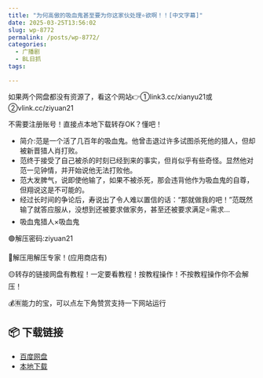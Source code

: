```yaml
---
title: "为何高傲的吸血鬼甚至要为你这家伙处理⭐欲啊！！[中文字幕]"
date: 2025-03-25T13:56:02
slug: wp-8772
permalink: /posts/wp-8772/
categories:
  - 广播剧
  - BL日抓
tags:

---
```


如果两个网盘都没有资源了，看这个网站👉①link3.cc/xianyu21或②vlink.cc/ziyuan21

不需要注册账号！直接点本地下载转存OK？懂吧！

*   简介:范是一个活了几百年的吸血鬼。他曾击退过许多试图杀死他的猎人，但却被新晋猎人肖打败。
*   范终于接受了自己被杀的时刻已经到来的事实，但肖似乎有些奇怪。显然他对范一见钟情，并开始说他无法打败他。
*   范大发脾气，说即使他输了，如果不被杀死，那会违背他作为吸血鬼的自尊，但翔说这是不可能的。
*   经过长时间的争论后，寿说出了令人难以置信的话：“那就做我的吧！”范既然输了就答应服从，没想到还被要求做家务，甚至还被要求满足⭐需求…
*   吸血鬼猎人×吸血鬼

🟢解压密码:ziyuan21

🔵解压用解压专家！(应用商店有)

🟡转存的链接网盘有教程！一定要看教程！按教程操作！不按教程操作你不会解压！

💰🈶能力的宝，可以点左下角赞赏支持一下网站运行

## 📦 下载链接
- [百度网盘](https://blziyuan21.com/pay-download/8772?key=7ba4bdf8fa&down_id=0)
- [本地下载](https://blziyuan21.com/pay-download/8772?key=7ba4bdf8fa&down_id=1)

